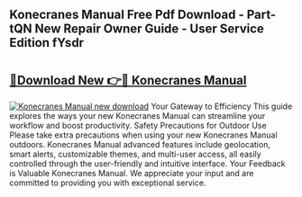## Konecranes Manual Free Pdf Download - Part-tQN New Repair Owner Guide - User Service Edition fYsdr

# <h2><a href="http://bc36953.oget.top/?id=Konecranes+Manual">🔗Download New 👉🔴 Konecranes Manual</a></h2>

[![Konecranes Manual new download](https://i.imgur.com/5g1atiW.png)](http://bc36953.oget.top/?id=Konecranes+Manual)
Your Gateway to Efficiency This guide explores the ways your new Konecranes Manual can streamline your workflow and boost productivity. Safety Precautions for Outdoor Use Please take extra precautions when using your new Konecranes Manual outdoors. Konecranes Manual advanced features include geolocation, smart alerts, customizable themes, and multi-user access, all easily controlled through the user-friendly and intuitive interface. Your Feedback is Valuable Konecranes Manual. We appreciate your input and are committed to providing you with exceptional service.
